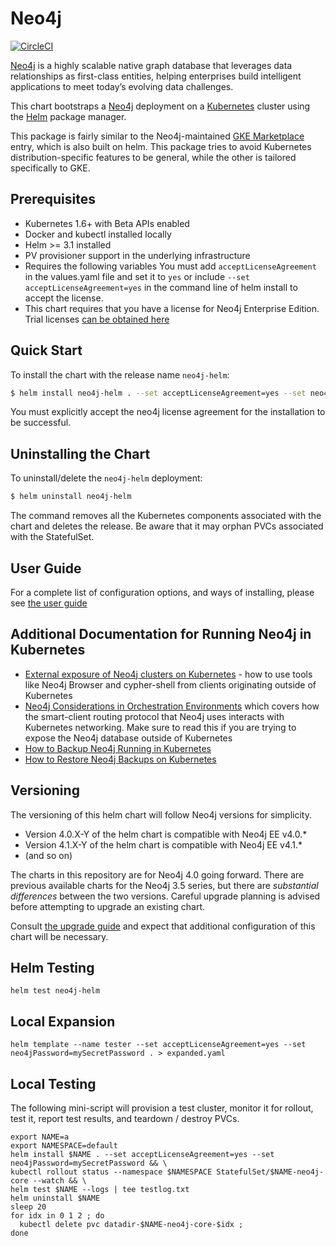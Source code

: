 # Neo4j

[![CircleCI](https://circleci.com/gh/neo4j-contrib/neo4j-helm.svg?style=svg)](https://circleci.com/gh/neo4j-contrib/neo4j-helm)

[Neo4j](https://neo4j.com/) is a highly scalable native graph database that
leverages data relationships as first-class entities, helping enterprises build
intelligent applications to meet today’s evolving data challenges.

This chart bootstraps a [Neo4j](https://github.com/neo4j/docker-neo4j)
deployment on a [Kubernetes](http://kubernetes.io) cluster using the
[Helm](https://helm.sh) package manager.

This package is fairly similar to the Neo4j-maintained [GKE Marketplace](https://github.com/neo-technology/neo4j-google-k8s-marketplace) 
entry, which is also built on helm.  This package tries to avoid Kubernetes distribution-specific features to be general, while the other
is tailored specifically to GKE.

## Prerequisites

* Kubernetes 1.6+ with Beta APIs enabled
* Docker and kubectl installed locally
* Helm >= 3.1 installed
* PV provisioner support in the underlying infrastructure
* Requires the following variables
  You must add `acceptLicenseAgreement` in the values.yaml file and set it to `yes` or include `--set acceptLicenseAgreement=yes` in the command line of helm install to accept the license.
* This chart requires that you have a license for Neo4j Enterprise Edition.  Trial licenses 
[can be obtained here](https://neo4j.com/lp/enterprise-cloud/?utm_content=kubernetes)

## Quick Start

To install the chart with the release name `neo4j-helm`:

```bash
$ helm install neo4j-helm . --set acceptLicenseAgreement=yes --set neo4jPassword=mySecretPassword
```

You must explicitly accept the neo4j license agreement for the installation to be successful.

## Uninstalling the Chart

To uninstall/delete the `neo4j-helm` deployment:

```bash
$ helm uninstall neo4j-helm
```

The command removes all the Kubernetes components associated with the chart and
deletes the release.  Be aware that it may orphan PVCs associated with the StatefulSet.

## User Guide

For a complete list of configuration options, and ways of installing, please see
[the user guide](user-guide/USER-GUIDE.md)

## Additional Documentation for Running Neo4j in Kubernetes

- [External exposure of Neo4j clusters on Kubernetes](external-exposure/EXTERNAL-EXPOSURE.md) - how to use
tools like Neo4j Browser and cypher-shell from clients originating outside of Kubernetes
- [Neo4j Considerations in Orchestration Environments](https://medium.com/neo4j/neo4j-considerations-in-orchestration-environments-584db747dca5) which covers
how the smart-client routing protocol that Neo4j uses interacts with Kubernetes networking.  Make sure to read this if you are trying to expose the Neo4j database outside
of Kubernetes
- [How to Backup Neo4j Running in Kubernetes](https://medium.com/neo4j/how-to-backup-neo4j-running-in-kubernetes-3697761f229a)
- [How to Restore Neo4j Backups on Kubernetes](https://medium.com/google-cloud/how-to-restore-neo4j-backups-on-kubernetes-and-gke-6841aa1e3961)

## Versioning

The versioning of this helm chart will follow Neo4j versions for simplicity.

* Version 4.0.X-Y of the helm chart is compatible with Neo4j EE v4.0.*
* Version 4.1.X-Y of the helm chart is compatible with Neo4j EE v4.1.*
* (and so on)

The charts in this repository are for Neo4j 4.0 going forward.  There are previous available charts
for the Neo4j 3.5 series, but there are *substantial differences* between the two versions.  Careful
upgrade planning is advised before attempting to upgrade an existing chart.

Consult [the upgrade guide](https://neo4j.com/docs/operations-manual/current/upgrade/) and
expect that additional configuration of this chart will be necessary.

## Helm Testing

```
helm test neo4j-helm
```

## Local Expansion

```
helm template --name tester --set acceptLicenseAgreement=yes --set neo4jPassword=mySecretPassword . > expanded.yaml
```

## Local Testing

The following mini-script will provision a test cluster, monitor it for rollout, test it,
report test results, and teardown / destroy PVCs.

```
export NAME=a
export NAMESPACE=default
helm install $NAME . --set acceptLicenseAgreement=yes --set neo4jPassword=mySecretPassword && \
kubectl rollout status --namespace $NAMESPACE StatefulSet/$NAME-neo4j-core --watch && \
helm test $NAME --logs | tee testlog.txt
helm uninstall $NAME
sleep 20
for idx in 0 1 2 ; do
  kubectl delete pvc datadir-$NAME-neo4j-core-$idx ;
done
```